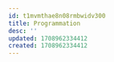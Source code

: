 ```yaml
---
id: t1mvmthae8n08rmbwidv300
title: Programmation
desc: ''
updated: 1708962334412
created: 1708962334412
---
```

